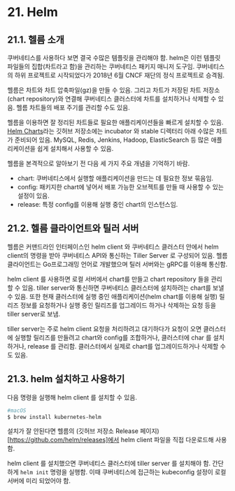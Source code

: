 # 21. Helm

## 21.1. 헬름 소개

쿠버네티스를 사용하다 보면 결국 수많은 템플릿을 관리해야 함. helm은 이런 템플릿 파일들의 집합(차트라고 함)을 관리하는 쿠버네티스 패키지 매니저 도구임.
쿠버네티스의 하위 프로젝트로 시작되었다가 2018년 6월 CNCF 재단의 정식 프로젝트로 승격됨.

헬름은 차트와 차트 압축파일(gz)을 만들 수 있음. 그리고 차트가 저장된 차트 저장소(chart repository)와 연결해 쿠버네티스 클러스터에 차트를 설치하거나 삭제할 수 있음. 헬름 차트들의 배포 주기를 관리할 수도 있음.

헬름을 이용하면 잘 정리된 차트들로 필요한 애플리케이션들을 빠르게 설치할 수 있음. [Helm Charts](https://github.com/helm/charts)라는 깃허브 저장소에는 incubator 와 stable 디렉터리 아래 수많은 차트가 준비되어 있음. MySQL, Redis, Jenkins, Hadoop, ElasticSearch 등 많은 애플리케이션을 쉽게 설치해서 사용할 수 있음.

헬름을 본격적으로 알아보기 전 다음 세 가지 주요 개념을 기억하기 바람.

* chart: 쿠버네티스에서 실행할 애플리케이션을 만드는 데 필요한 정보 묶음임.
* config: 패키지한 chart에 넣어서 배포 가능한 오브젝트를 만들 때 사용할 수 있는 설정이 있음.
* release: 특정 config를 이용해 실행 중인 chart의 인스턴스임.

## 21.2. 헬름 클라이언트와 틸러 서버

헬름은 커맨드라인 인터페이스인 helm client 와 쿠버네티스 클러스터 안에서 helm client의 명령을 받아 쿠버네티스 API와 통신하는 Tiller Server 로 구성되어 있음. 헬름 클라이언트는 Go프로그래밍 언어로 개발했으며 틸러 서버와는 gRPC를 이용해 통신함.

helm client 를 사용하면 로컬 서버에서 chart를 만들고 chart repository 들을 관리할 수 있음. tiller server와 통신하면 쿠버네티스 클러스터에 설치하려는 chart를 보낼 수 있음. 또한 현재 클러스터에 실행 중인 애플리케이션(helm chart를 이용해 실행) 릴리즈 정보를 요청하거나 실행 중인 릴리즈를 업그레이드 하거나 삭제하는 요청 등을 tiller server로 보냄.

tiller server는 주로 helm client 요청을 처리하려고 대기하다가 요청이 오면 클러스터에 실행할 릴리즈를 만들려고 chart와 config를 조합하거나, 클러스터에 char 를 설치하거나, release 를 관리함. 클러스터에서 실제로 chart를 업그레이드하거나 삭제할 수도 있음.

## 21.3. helm 설치하고 사용하기

 다음 명령을 실행해 helm client 를 설치할 수 있음.
 
 ```bash
#macOS
$ brew install kubernetes-helm
 ```

설치가 잘 안된다면 헬름의 (깃허브 저장소 Release 페이지)[https://github.com/helm/releases]에서 helm client 파일을 직접 다운로드해 사용함.

helm client 를 설치했으면 쿠버네티스 클러스터에 tiller server 를 설치해야 함. 간단하게 `helm init` 명령을 실행함. 이때 쿠버네티스에 접근하는 kubeconfig 설정이 로컬 서버에 미리 되었어야 함.